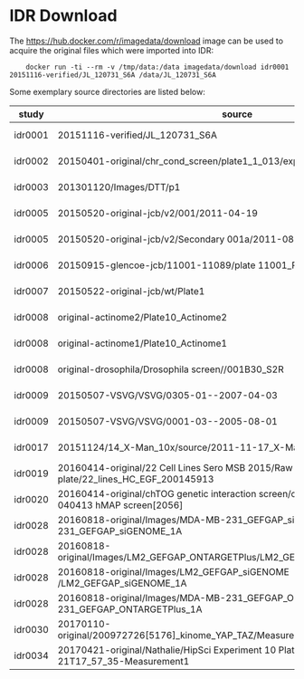 IDR Download
============

The https://hub.docker.com/r/imagedata/download image can be used to acquire
the original files which were imported into IDR:

        docker run -ti --rm -v /tmp/data:/data imagedata/download idr0001 20151116-verified/JL_120731_S6A /data/JL_120731_S6A

Some exemplary source directories are listed below:

| study   | source                                                                                                      | plate                                       | size   |
|---------|-------------------------------------------------------------------------------------------------------------|---------------------------------------------|--------|
| idr0001 | 20151116-verified/JL_120731_S6A                                                                             | JL_120731_S6A                               | # 99G  |
| idr0002 | 20150401-original/chr_cond_screen/plate1_1_013/experiment_descriptor.xml                                    | plate1_1_013                                | # 164G |
| idr0003 | 201301120/Images/DTT/p1                                                                                     | DTT p1                                      | # 2.4G |
| idr0005 | 20150520-original-jcb/v2/001/2011-04-19                                                                     | Primary_001                                 | # 811M |
| idr0005 | 20150520-original-jcb/v2/Secondary 001a/2011-08-29-plate-001.HTD                                            | Secondary_001a                              | # 811M |
| idr0006 | 20150915-glencoe-jcb/11001-11089/plate 11001_Plate_136/TimePoint_1                                          | 11001                                       | # 8.3G |
| idr0007 | 20150522-original-jcb/wt/Plate1                                                                             | WT_plate1                                   | # 1.5G |
| idr0008 | original-actinome2/Plate10_Actinome2                                                                        | Plate10_Actinome2                           | # 2.7G |
| idr0008 | original-actinome1/Plate10_Actinome1                                                                        | Plate10_Actinome1                           | # 2.4G |
| idr0008 | original-drosophila/Drosophila screen//001B30_S2R                                                           | 001B30_S2R                                  | # 2.0G |
| idr0009 | 20150507-VSVG/VSVG/0305-01--2007-04-03                                                                      | 0305-01--2007-04-03                         | # 3.0G |
| idr0009 | 20150507-VSVG/VSVG/0001-03--2005-08-01                                                                      | 0001-03--2005-08-01                         | # 3.0G |
| idr0017 | 20151124/14_X-Man_10x/source/2011-11-17_X-Man_LOPAC_X01_LP_S01_1                                            | AKT1-/-_&_AKT2-/-_LOPAC_Plate_1_Replicate_1 | # 25G  |
| idr0019 | 20160414-original/22 Cell Lines Sero MSB 2015/Raw images - OME tif files by plate/22_lines_HC_EGF_200145913 | 22_lines_HC_EGF_200145913                   | # 3.8G |
| idr0020 | 20160414-original/chTOG genetic interaction screen/chTOGsh MAP screen/Alexis 040413 hMAP screen[2056]       | 200972429 TOG[2702]                         | # 5.8G |
| idr0028 | 20160818-original/Images/MDA-MB-231_GEFGAP_siGENOME/MDA-MB-231_GEFGAP_siGENOME_1A                           | MDA-MB-231_siGENOME_1A                      | # 12G  |
| idr0028 | 20160818-original/Images/LM2_GEFGAP_ONTARGETPlus/LM2_GEFGAP_ONTARGETPlus_1A                                 | LM2_ONTARGETPlus_1A                         | # 12G  |
| idr0028 | 20160818-original/Images/LM2_GEFGAP_siGENOME /LM2_GEFGAP_siGENOME_1A                                        | LM2_siGENOME_1A                             | # 7.3G |
| idr0028 | 20160818-original/Images/MDA-MB-231_GEFGAP_ONTARGETPlus/MDA-MB-231_GEFGAP_ONTARGETPlus_1A                   | MDA-MB-231_ONTARGETPlus_1A                  | # 11G  |
| idr0030 | 20170110-original/200972726[5176]_kinome_YAP_TAZ/MeasurementIndex.ColumbusIDX.xml                           | 200972726[5176]_kinome_YAP_TAZ              | # 13G  |
| idr0034 | 20170421-original/Nathalie/HipSci Experiment 10 Plate 1__2014-08-21T17_57_35-Measurement1                   | experiment_10                               | # 5.1G |

